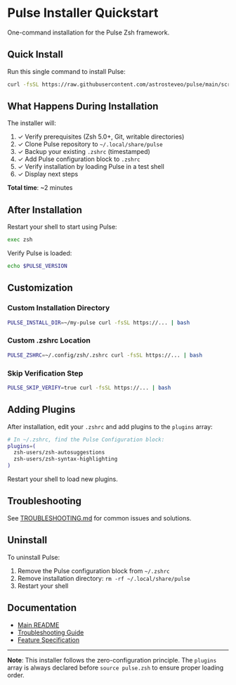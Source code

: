 # Pulse Installer Quickstart

One-command installation for the Pulse Zsh framework.

## Quick Install

Run this single command to install Pulse:

```bash
curl -fsSL https://raw.githubusercontent.com/astrosteveo/pulse/main/scripts/pulse-install.sh | bash
```

## What Happens During Installation

The installer will:

1. ✓ Verify prerequisites (Zsh 5.0+, Git, writable directories)
2. ✓ Clone Pulse repository to `~/.local/share/pulse`
3. ✓ Backup your existing `.zshrc` (timestamped)
4. ✓ Add Pulse configuration block to `.zshrc`
5. ✓ Verify installation by loading Pulse in a test shell
6. ✓ Display next steps

**Total time**: ~2 minutes

## After Installation

Restart your shell to start using Pulse:

```bash
exec zsh
```

Verify Pulse is loaded:

```bash
echo $PULSE_VERSION
```

## Customization

### Custom Installation Directory

```bash
PULSE_INSTALL_DIR=~/my-pulse curl -fsSL https://... | bash
```

### Custom .zshrc Location

```bash
PULSE_ZSHRC=~/.config/zsh/.zshrc curl -fsSL https://... | bash
```

### Skip Verification Step

```bash
PULSE_SKIP_VERIFY=true curl -fsSL https://... | bash
```

## Adding Plugins

After installation, edit your `.zshrc` and add plugins to the `plugins` array:

```bash
# In ~/.zshrc, find the Pulse Configuration block:
plugins=(
  zsh-users/zsh-autosuggestions
  zsh-users/zsh-syntax-highlighting
)
```

Restart your shell to load new plugins.

## Troubleshooting

See [TROUBLESHOOTING.md](TROUBLESHOOTING.md) for common issues and solutions.

## Uninstall

To uninstall Pulse:

1. Remove the Pulse configuration block from `~/.zshrc`
2. Remove installation directory: `rm -rf ~/.local/share/pulse`
3. Restart your shell

## Documentation

- [Main README](../../README.md)
- [Troubleshooting Guide](TROUBLESHOOTING.md)
- [Feature Specification](../../specs/003-implement-an-install/spec.md)

---

**Note**: This installer follows the zero-configuration principle. The `plugins` array is always declared before `source pulse.zsh` to ensure proper loading order.
